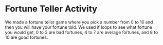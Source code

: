 # Fortune Teller Activity
We made a fortune teller game where you pick a number from 0 to 10 and then you will have your fortune told.  We used if loops to see what fortune you would get, 0 to 3 are bad fortunes, 4 to 7 are average fortunes, and 8 to 10 are good fortunes.
